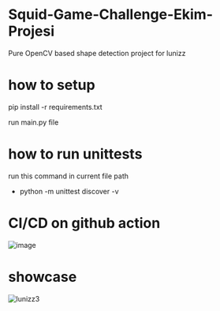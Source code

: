 # Squid-Game-Challenge-Ekim-Projesi
Pure OpenCV  based shape detection project for lunizz


# how to setup

pip install -r requirements.txt

run main.py file
# how to run unittests
run this command in current file path
  - python -m unittest discover -v


# CI/CD on github action
![image](https://user-images.githubusercontent.com/48323786/138443705-7d311f07-8aa9-4d42-9b4c-210a1ef3924c.png)


# showcase
![lunizz3](https://user-images.githubusercontent.com/48323786/138460861-c3749628-062a-4917-a393-ff668c867a24.gif)



